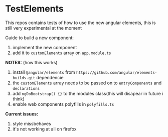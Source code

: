 # TestElements
This repos contains tests of how to use the new angular elements, this is still very experimental at the moment

Guide to build a new component:

1. implement the new component 
2. add it to `customElements` array on `app.module.ts`

**NOTES:** (how this works)
1. install `@angular/elements` from `https://github.com/angular/elements-builds.git` dependencie
2. the `customElements` array needs to be passed on to `entryComponents` and `declarations`
3. add `ngDoBootstrap() {}` to the modules class(this will disapear in future i think)
4. enable web components polyfills in `polyfills.ts`

**Current issues:** 
1. style missbehaves
2. it's not working at all on firefox 